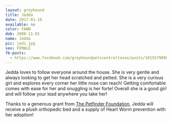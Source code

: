 ```yaml
---
layout: greyhound
title: Jedda
date: 2017-01-16
available: no
color: FAWN
dob: 2008-11-01
name: Jedda
pic: jedi.jpg
sex: FEMALE
fb-posts:
  - https://www.facebook.com/greyhoundpetscentraltexas/posts/10155790900013572:0
---
```


Jedda loves to follow everyone around the house. She is very gentle and always looking to get her head scratched and petted. She is a very curious girl and explores every corner her little nose can reach! Getting comfortable comes with ease for her and snuggling is her forte! Overall she is a good girl and will follow your lead anywhere you take her!

Thanks to a generous grant from [The Petfinder Foundation](http://www.petfinderfoundation.com/), Jedda will receive a plush orthopedic bed and a supply of Heart Worm prevention with her adoption!
